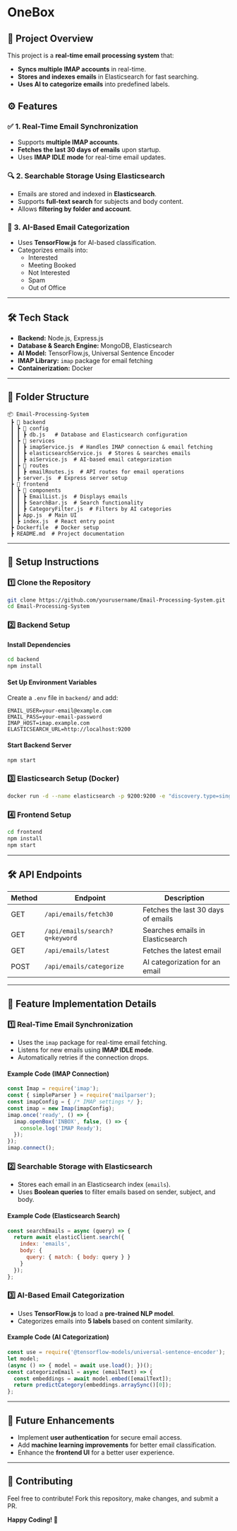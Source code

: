 # **OneBox**

## **📌 Project Overview**
This project is a **real-time email processing system** that:
- **Syncs multiple IMAP accounts** in real-time.
- **Stores and indexes emails** in Elasticsearch for fast searching.
- **Uses AI to categorize emails** into predefined labels.

## **⚙️ Features**
### ✅ **1. Real-Time Email Synchronization**
- Supports **multiple IMAP accounts**.
- **Fetches the last 30 days of emails** upon startup.
- Uses **IMAP IDLE mode** for real-time email updates.

### 🔍 **2. Searchable Storage Using Elasticsearch**
- Emails are stored and indexed in **Elasticsearch**.
- Supports **full-text search** for subjects and body content.
- Allows **filtering by folder and account**.

### 🤖 **3. AI-Based Email Categorization**
- Uses **TensorFlow.js** for AI-based classification.
- Categorizes emails into:
  - Interested
  - Meeting Booked
  - Not Interested
  - Spam
  - Out of Office

---

## **🛠️ Tech Stack**
- **Backend:** Node.js, Express.js
- **Database & Search Engine:** MongoDB, Elasticsearch
- **AI Model:** TensorFlow.js, Universal Sentence Encoder
- **IMAP Library:** `imap` package for email fetching
- **Containerization:** Docker

---

## **📂 Folder Structure**
```
📦 Email-Processing-System
 ┣ 📂 backend
 ┃ ┣ 📂 config
 ┃ ┃ ┣ db.js   # Database and Elasticsearch configuration
 ┃ ┣ 📂 services
 ┃ ┃ ┣ imapService.js  # Handles IMAP connection & email fetching
 ┃ ┃ ┣ elasticsearchService.js  # Stores & searches emails
 ┃ ┃ ┣ aiService.js  # AI-based email categorization
 ┃ ┣ 📂 routes
 ┃ ┃ ┣ emailRoutes.js  # API routes for email operations
 ┃ ┣ server.js  # Express server setup
 ┣ 📂 frontend
 ┃ ┣ 📂 components
 ┃ ┃ ┣ EmailList.js  # Displays emails
 ┃ ┃ ┣ SearchBar.js  # Search functionality
 ┃ ┃ ┣ CategoryFilter.js  # Filters by AI categories
 ┃ ┣ App.js  # Main UI
 ┃ ┣ index.js  # React entry point
 ┣ Dockerfile  # Docker setup
 ┣ README.md  # Project documentation
```

---

## **🚀 Setup Instructions**

### **1️⃣ Clone the Repository**
```bash
git clone https://github.com/yourusername/Email-Processing-System.git
cd Email-Processing-System
```

### **2️⃣ Backend Setup**
#### **Install Dependencies**
```bash
cd backend
npm install
```
#### **Set Up Environment Variables**
Create a `.env` file in `backend/` and add:
```env
EMAIL_USER=your-email@example.com
EMAIL_PASS=your-email-password
IMAP_HOST=imap.example.com
ELASTICSEARCH_URL=http://localhost:9200
```
#### **Start Backend Server**
```bash
npm start
```

### **3️⃣ Elasticsearch Setup (Docker)**
```bash
docker run -d --name elasticsearch -p 9200:9200 -e "discovery.type=single-node" docker.elastic.co/elasticsearch/elasticsearch:7.10.2
```

### **4️⃣ Frontend Setup**
```bash
cd frontend
npm install
npm start
```

---

## **🛠️ API Endpoints**
| Method | Endpoint | Description |
|--------|---------|-------------|
| GET | `/api/emails/fetch30` | Fetches the last 30 days of emails |
| GET | `/api/emails/search?q=keyword` | Searches emails in Elasticsearch |
| GET | `/api/emails/latest` | Fetches the latest email |
| POST | `/api/emails/categorize` | AI categorization for an email |

---

## **📌 Feature Implementation Details**

### **1️⃣ Real-Time Email Synchronization**
- Uses the `imap` package for real-time email fetching.
- Listens for new emails using **IMAP IDLE mode**.
- Automatically retries if the connection drops.

#### **Example Code (IMAP Connection)**
```javascript
const Imap = require('imap');
const { simpleParser } = require('mailparser');
const imapConfig = { /* IMAP settings */ };
const imap = new Imap(imapConfig);
imap.once('ready', () => {
  imap.openBox('INBOX', false, () => {
    console.log('IMAP Ready');
  });
});
imap.connect();
```

### **2️⃣ Searchable Storage with Elasticsearch**
- Stores each email in an Elasticsearch index (`emails`).
- Uses **Boolean queries** to filter emails based on sender, subject, and body.

#### **Example Code (Elasticsearch Search)**
```javascript
const searchEmails = async (query) => {
  return await elasticClient.search({
    index: 'emails',
    body: {
      query: { match: { body: query } }
    }
  });
};
```

### **3️⃣ AI-Based Email Categorization**
- Uses **TensorFlow.js** to load a **pre-trained NLP model**.
- Categorizes emails into **5 labels** based on content similarity.

#### **Example Code (AI Categorization)**
```javascript
const use = require('@tensorflow-models/universal-sentence-encoder');
let model;
(async () => { model = await use.load(); })();
const categorizeEmail = async (emailText) => {
  const embeddings = await model.embed([emailText]);
  return predictCategory(embeddings.arraySync()[0]);
};
```

---

## **🎯 Future Enhancements**
- Implement **user authentication** for secure email access.
- Add **machine learning improvements** for better email classification.
- Enhance the **frontend UI** for a better user experience.

---

## **📢 Contributing**
Feel free to contribute! Fork this repository, make changes, and submit a PR.

**Happy Coding! 🚀**
